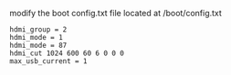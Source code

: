 modify the boot config.txt file located at /boot/config.txt
```
hdmi_group = 2
hdmi_mode = 1
hdmi_mode = 87
hdmi_cut 1024 600 60 6 0 0 0
max_usb_current = 1
```